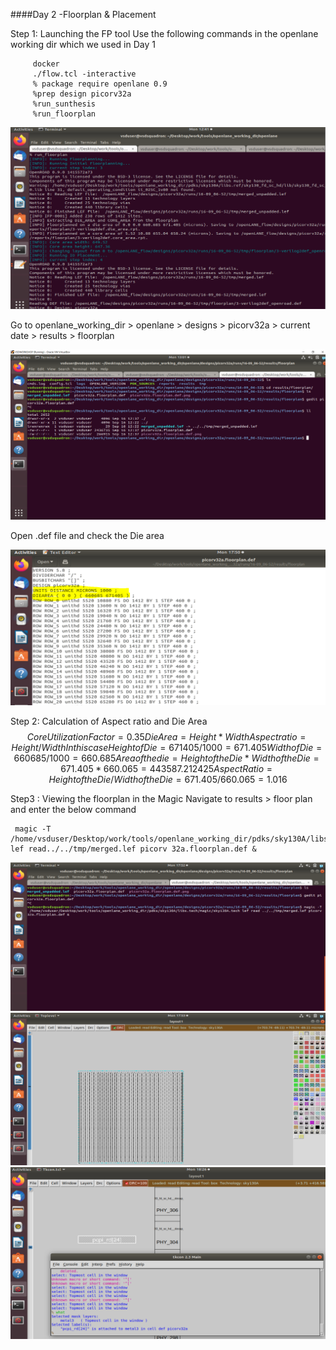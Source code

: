 ####Day 2 -Floorplan & Placement

Step 1: Launching the FP tool 
 Use the following commands in the openlane working dir which we used in Day 1
    
```console
     docker
     ./flow.tcl -interactive
     % package require openlane 0.9
     %prep design picorv32a
     %run_sunthesis
     %run_floorplan
```
![Step 1](Image1.PNG)

 Go to openlane_working_dir > openlane > designs > picorv32a > current date > results > floorplan 

![Step 1](image2.PNG) 

 Open .def file and check the Die area

![Step 1](image3.PNG)

Step 2: Calculation of Aspect ratio and Die Area
$$
 Core Utilization Factor = 0.35
 Die Area = Height * Width
 Aspect ratio = Height/Width 
 In this case 
 Height of Die = 671405/1000 = 671.405
 Width of Die  = 660685/1000 = 660.685
 Area of the die = Height of the Die * Width of the Die = 671.405 * 660.065 = 443587.212425
 Aspect Ratio = Height of the Die / Width of the Die = 671.405/660.065 = 1.016
$$

Step3 : Viewing the floorplan in the Magic 
 Navigate to results > floor plan and enter the below command

```console
 magic -T /home/vsduser/Desktop/work/tools/openlane_working_dir/pdks/sky130A/libs.tech/magtc/sky130A.tech lef read../../tmp/merged.lef picorv 32a.floorplan.def &
```
![Step 3](image4.PNG)
![Step 3](image5.PNG)
![Step 3](image6.PNG)






